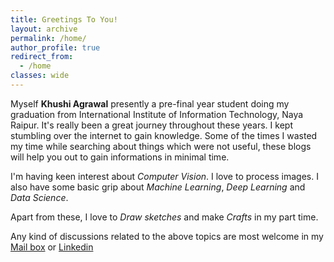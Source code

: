 ```yaml
---
title: Greetings To You!
layout: archive
permalink: /home/
author_profile: true
redirect_from:
  - /home
classes: wide
---
```



Myself **Khushi Agrawal** presently a pre-final year student doing my graduation from International Institute of Information Technology, Naya Raipur. It's really been a great journey throughout these years. I kept stumbling over the internet to gain knowledge. Some of the times I wasted my time while searching about things which were not useful, these blogs will help you out to gain informations in minimal time.

I'm having keen interest about *Computer Vision*. I love to process images. I also have some basic grip about *Machine Learning*, *Deep Learning* and *Data Science*. 

Apart from these, I love to *Draw sketches* and make *Crafts* in my part time.

Any kind of discussions related to the above topics are most welcome in my [Mail box](https://khushiagrawal411@gmail.com) or [Linkedin](https://www.linkedin.com/in/khushi-agrawal-413511194) 

